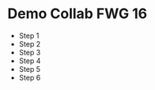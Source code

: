 # Demo Collab FWG 16

<ul>
    <li>Step 1</li>
    <li>Step 2</li>
    <li>Step 3</li>
    <li>Step 4</li>
    <li>Step 5</li>
    <li>Step 6</li>
</ul>

